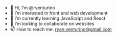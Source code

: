 - 👋 Hi, I’m @rventurino
- 👀 I’m interested in front end web development
- 🌱 I’m currently learning JavaScript and React
- 💞️ I’m looking to collaborate on websites
- 📫 How to reach me: ryan.venturino@gmail.com

<!---
rventurino/rventurino is a ✨ special ✨ repository because its `README.md` (this file) appears on your GitHub profile.
You can click the Preview link to take a look at your changes.
--->
